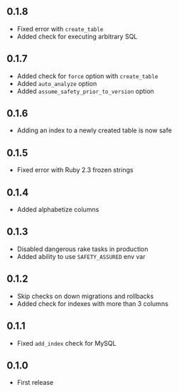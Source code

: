 ## 0.1.8

- Fixed error with `create_table`
- Added check for executing arbitrary SQL

## 0.1.7

- Added check for `force` option with `create_table`
- Added `auto_analyze` option
- Added `assume_safety_prior_to_version` option

## 0.1.6

- Adding an index to a newly created table is now safe

## 0.1.5

- Fixed error with Ruby 2.3 frozen strings

## 0.1.4

- Added alphabetize columns

## 0.1.3

- Disabled dangerous rake tasks in production
- Added ability to use `SAFETY_ASSURED` env var

## 0.1.2

- Skip checks on down migrations and rollbacks
- Added check for indexes with more than 3 columns

## 0.1.1

- Fixed `add_index` check for MySQL

## 0.1.0

- First release
